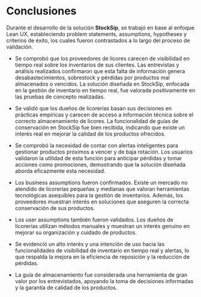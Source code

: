 # Conclusiones #

Durante el desarrollo de la solución **StockSip**, se trabajó en base al enfoque Lean UX, estableciendo problem statements, assumptions, hypotheses y criterios de éxito, los cuales fueron contrastados a lo largo del proceso de validación.

- Se comprobó que los proveedores de licores carecen de visibilidad en tiempo real sobre los inventarios de sus clientes. Las entrevistas y análisis realizados confirmaron que esta falta de información genera desabastecimientos, sobrestock y pérdidas por productos mal almacenados o vencidos. La solución diseñada en StockSip, enfocada en la gestión de inventario en tiempo real, fue valorada positivamente en las pruebas de concepto realizadas.

- Se validó que los dueños de licorerías basan sus decisiones en prácticas empíricas y carecen de acceso a información técnica sobre el correcto almacenamiento de licores. La funcionalidad de guías de conservación en StockSip fue bien recibida, indicando que existe un interés real en mejorar la calidad de los productos ofrecidos.

- Se comprobó la necesidad de contar con alertas inteligentes para gestionar productos próximos a vencer y de baja rotación. Los usuarios validaron la utilidad de esta función para anticipar pérdidas y tomar acciones como promociones, demostrando que la solución diseñada aborda eficazmente esta necesidad.

- Los business assumptions fueron confirmados. Existe un mercado no atendido de licorerías pequeñas y medianas que valoran herramientas tecnológicas asequibles para la gestión de inventarios. Además, los proveedores muestran interés en soluciones que aseguren la correcta conservación de sus productos.

- Los user assumptions también fueron validados. Los dueños de licorerías utilizan métodos manuales y muestran un interés genuino en mejorar su organización y cuidado de productos.

- Se evidenció un alto interés y una intención de uso hacia las funcionalidades de visibilidad de inventario en tiempo real y alertas, lo que respalda la mejora en la eficiencia de reposición y la reducción de pérdidas.

- La guía de almacenamiento fue considerada una herramienta de gran valor por los entrevistados, apoyando la toma de decisiones informadas y la garantía de calidad de los productos.
